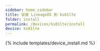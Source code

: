 ```yaml
---
sidebar: home_sidebar
title: 安装 LineageOS 到 ks01lte
folder: install
permalink: /devices/ks01lte/install
device: ks01lte
---
```

{% include templates/device_install.md %}
